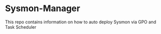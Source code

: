 # Sysmon-Manager
This repo contains information on how to auto deploy Sysmon via GPO and Task Scheduler
